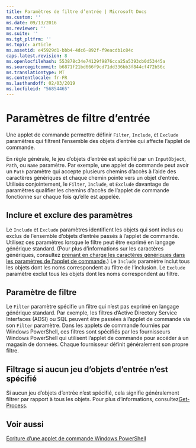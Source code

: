 ```yaml
---
title: Paramètres de filtre d’entrée | Microsoft Docs
ms.custom: ''
ms.date: 09/13/2016
ms.reviewer: ''
ms.suite: ''
ms.tgt_pltfrm: ''
ms.topic: article
ms.assetid: e45929d1-bbb4-4dc6-892f-f9eacdb1c84c
caps.latest.revision: 8
ms.openlocfilehash: 553878c34e74129f9876cca25a5393cb0d53445a
ms.sourcegitcommit: b6871f21bd666f9cd71dd336bb3f844cf472b56c
ms.translationtype: MT
ms.contentlocale: fr-FR
ms.lasthandoff: 02/03/2019
ms.locfileid: "56854465"
---
```

# <a name="input-filter-parameters"></a>Paramètres de filtre d’entrée

Une applet de commande permettre définir `Filter`, `Include`, et `Exclude` paramètres qui filtrent l’ensemble des objets d’entrée qui affecte l’applet de commande.

En règle générale, le jeu d’objets d’entrée est spécifié par un `InputObject`, `Path`, ou `Name` paramètre. Par exemple, une applet de commande peut avoir un `Path` paramètre qui accepte plusieurs chemins d’accès à l’aide des caractères génériques et chaque chemin pointe vers un objet d’entrée. Utilisés conjointement, le `Filter`, `Include`, et `Exclude` davantage de paramètres qualifier les chemins d’accès de l’applet de commande fonctionne sur chaque fois qu’elle est appelée.

## <a name="include-and-exclude-parameters"></a>Inclure et exclure des paramètres

Le `Include` et `Exclude` paramètres identifient les objets qui sont inclus ou exclus de l’ensemble d’objets d’entrée passés à l’applet de commande. Utilisez ces paramètres lorsque le filtre peut être exprimé en langage générique standard. (Pour plus d’informations sur les caractères génériques, consultez [prenant en charge les caractères génériques dans les paramètres de l’applet de commande](./supporting-wildcard-characters-in-cmdlet-parameters.md).) Le `Include` paramètre inclut tous les objets dont les noms correspondent au filtre de l’inclusion. Le `Exclude` paramètre exclut tous les objets dont les noms correspondent au filtre.

## <a name="filter-parameter"></a>Paramètre de filtre

Le `Filter` paramètre spécifie un filtre qui n’est pas exprimé en langage générique standard. Par exemple, les filtres d’Active Directory Service Interfaces (ADSI) ou SQL peuvent être passées à l’applet de commande via son `Filter` paramètre. Dans les applets de commande fournies par Windows PowerShell, ces filtres sont spécifiés par les fournisseurs Windows PowerShell qui utilisent l’applet de commande pour accéder à un magasin de données. Chaque fournisseur définit généralement son propre filtre.

## <a name="filtering-if-no-set-of-input-objects-is-specified"></a>Filtrage si aucun jeu d’objets d’entrée n’est spécifié

Si aucun jeu d’objets d’entrée n’est spécifié, cela signifie généralement filtrer par rapport à tous les objets. Pour plus d’informations, consultez[Get-Process](/powershell/module/Microsoft.PowerShell.Management/Get-Process).

## <a name="see-also"></a>Voir aussi

[Écriture d’une applet de commande Windows PowerShell](./writing-a-windows-powershell-cmdlet.md)